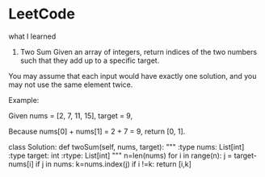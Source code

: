 # LeetCode
what I learned
1. Two Sum
Given an array of integers, return indices of the two numbers such that they add up to a specific target.

You may assume that each input would have exactly one solution, and you may not use the same element twice.

Example:

Given nums = [2, 7, 11, 15], target = 9,

Because nums[0] + nums[1] = 2 + 7 = 9,
return [0, 1].

class Solution:
    def twoSum(self, nums, target):
        """
        :type nums: List[int]
        :type target: int
        :rtype: List[int]
        """
        n=len(nums)
        for i in range(n):
            j = target-nums[i]
            if j in nums:
                k=nums.index(j)
                if i !=k:
                    return [i,k]
